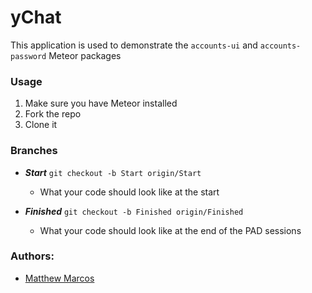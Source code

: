 # yChat
This application is used to demonstrate the `accounts-ui` and `accounts-password` Meteor packages

### Usage

1. Make sure you have Meteor installed
1. Fork the repo
1. Clone it

### Branches
- ***Start*** 
`git checkout -b Start origin/Start`
    - What your code should look like at the start

- ***Finished*** 
`git checkout -b Finished origin/Finished`
    - What your code should look like at the end of the PAD sessions

### Authors:
- [Matthew Marcos](https://github.com/matthewmarcos94)
